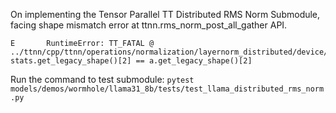 On implementing the Tensor Parallel TT Distributed RMS Norm Submodule, facing shape mismatch error at ttnn.rms_norm_post_all_gather API.
```
E       RuntimeError: TT_FATAL @ ../ttnn/cpp/ttnn/operations/normalization/layernorm_distributed/device/layernorm_post_all_gather_op.cpp:42: stats.get_legacy_shape()[2] == a.get_legacy_shape()[2]
```

Run the command to test submodule: `pytest models/demos/wormhole/llama31_8b/tests/test_llama_distributed_rms_norm.py`
